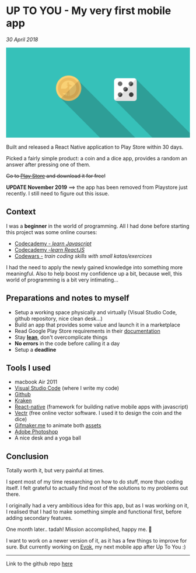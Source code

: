 # __UP TO YOU__ - My very first mobile app

*30 April 2018*

![uptoYouHeader](../projects/assets/up2U-header.png )

Built and released a React Native application to Play Store within 30 days.

Picked a fairly simple product: a coin and a dice app, provides a random an answer after pressing one of them.

~~Go to [Play Store](https://play.google.com/store/apps/details?id=eth.uniworld.UpToYou) and download it for free!~~

**UPDATE November 2019** ==> the app has been removed from Playstore just recently. I still need to figure out this issue.

## Context

I was a **beginner** in the world of programming. All I had done before starting this project was some online courses:

- [Codecademy - _learn Javascript_](https://www.codecademy.com/learn/learn-javascript)
- [Codecademy -_learn ReactJS_](https://www.codecademy.com/learn/react-101)  
- [Codewars -](https://www.codewars.com/) _train coding skills with small katas/exercices_

I had the need to apply the newly gained knowledge into something more meaningful. Also to help boost my confidence up a bit, because well, this world of programming is a bit very intimating...

## Preparations and notes to myself

- Setup a working space physically and virtually (Visual Studio Code, github repository, nice clean desk...)
- Build an app that provides some value and launch it in a marketplace
- Read Google Play Store requirements in their [documentation](https://developer.android.com/distribute/best-practices/launch/launch-checklist)
- Stay [__lean__](http://theleanstartup.com/principles), don't overcomplicate things
- __No errors__ in the code before calling it a day
- Setup a __deadline__

## Tools I used

- macbook Air 2011
- [Visual Studio Code](https://code.visualstudio.com/) (where I write my code)
- [Github](https://github.com/)
- [Kraken](https://www.gitkraken.com/)
- [React-native](https://facebook.github.io/react-native/) (framework for building native mobile apps with javascript)
- [Vectr](https://vectr.com/) (free online vector software. I used it to design the coin and the dice)
- [Gifmaker.me](https://gifmaker.me/) to animate both [assets](docs/art/ilustrations-2018?id=a-coin-amp-dice-for-up-to-you-mobile-app)
- [Adobe Photoshop](https://www.adobe.com/products/photoshop.html)
- A nice desk and a yoga ball

## Conclusion

Totally worth it, but very painful at times.

I spent most of my time researching on how to do stuff, more than coding itself.
I felt grateful to actually find most of the solutions to my problems out there.

I originally had a very ambitious idea for this app, but as I was working on it, I realised that I had to make something simple and functional first, before adding secondary features.

One month later.. tadah! Mission accomplished, happy me. 🎉

I want to work on a newer version of it, as it has a few things to improve for sure.
But currently working on [Evok](https://github.com/lydialawli/Evok), my next mobile app after Up To You :)


---

Link to the github repo [here](https://github.com/lydialawli/up-to-you)